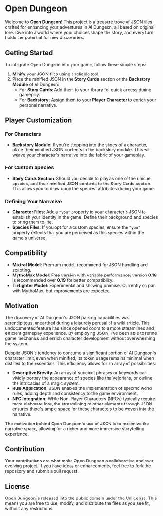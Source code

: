 # Open Dungeon

Welcome to **Open Dungeon**! This project is a treasure trove of JSON files crafted for enhancing your adventures in AI Dungeon, all based on original lore. Dive into a world where your choices shape the story, and every turn holds the potential for new discoveries.

## Getting Started

To integrate Open Dungeon into your game, follow these simple steps:

1. **Minify** your JSON files using a reliable tool.
2. Place the minified JSON in the **Story Cards** section or the **Backstory Module** of AI Dungeon:
   - For **Story Cards**: Add them to your library for quick access during gameplay.
   - For **Backstory**: Assign them to your **Player Character** to enrich your personal narrative.

## Player Customization

### For Characters

- **Backstory Module**: If you're stepping into the shoes of a character, place their minified JSON contents in the backstory module. This will weave your character's narrative into the fabric of your gameplay.

### For Custom Species

- **Story Cards Section**: Should you decide to play as one of the unique species, add their minified JSON contents to the Story Cards section. This allows you to draw upon the species' attributes during your game.

### Defining Your Narrative

- **Character Files**: Add a `"you"` property to your character's JSON to establish your identity in the game. Define their background and species to bring them to life.
- **Species Files**: If you opt for a custom species, ensure the `"you"` property reflects that you are perceived as this species within the game's universe.


## Compatibility

- **Mixtral Model**: Premium model, recommend for JSON handling and scripting.
- **MythoMax Model**: Free version with variable performance; version **0.18** is recommended over **0.19** for better compatibility.
- **Tiefighter Model**: Experimental and showing promise. Currently on par with MythoMax, but improvements are expected.

## Motivation

The discovery of AI Dungeon's JSON parsing capabilities was serendipitous, unearthed during a leisurely perusal of a wiki article. This undocumented feature has since opened doors to a more streamlined and efficient gameplay experience. By employing JSON, I've been able to refine game mechanics and enrich character development without overwhelming the system.

Despite JSON's tendency to consume a significant portion of AI Dungeon's character limit, even when minified, its token usage remains minimal when distilled to the essentials. This efficiency allows for an array of possibilities:

- **Descriptive Brevity**: An array of succinct phrases or keywords can vividly portray the appearance of species like the Velorians, or outline the intricacies of a magic system.
- **Rule Application**: JSON enables the implementation of specific world rules, adding depth and consistency to the game environment.
- **NPC Integration**: While Non-Player Characters (NPCs) typically require more elaborate lore, the streamlining of other elements through JSON ensures there's ample space for these characters to be woven into the narrative.

The motivation behind Open Dungeon's use of JSON is to maximize the narrative space, allowing for a richer and more immersive storytelling experience.

## Contribution

Your contributions are what make Open Dungeon a collaborative and ever-evolving project. If you have ideas or enhancements, feel free to fork the repository and submit a pull request.

## License

Open Dungeon is released into the public domain under the [Unlicense](LICENSE). This means you are free to use, modify, and distribute the files as you see fit, without any restrictions.
